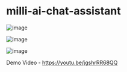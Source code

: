 # milli-ai-chat-assistant

![image](https://github.com/user-attachments/assets/1040ee14-b878-426b-b2d4-1b55e3cfba1d)


![image](https://github.com/user-attachments/assets/a71fa951-83bc-412e-938b-04c9e1538b83)


![image](https://github.com/user-attachments/assets/23ccdd78-fa2b-489b-b768-ebed77dd40f9)

Demo Video - https://youtu.be/jgshrRR68QQ
